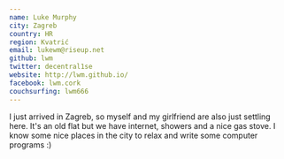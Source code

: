 ```yaml
---
name: Luke Murphy
city: Zagreb
country: HR
region: Kvatrić
email: lukewm@riseup.net
github: lwm
twitter: decentral1se
website: http://lwm.github.io/
facebook: lwm.cork
couchsurfing: lwm666
---
```


I just arrived in Zagreb, so myself and my girlfriend are also just settling
here. It's an old flat but we have internet, showers and a nice gas stove. I
know some nice places in the city to relax and write some computer programs :)
